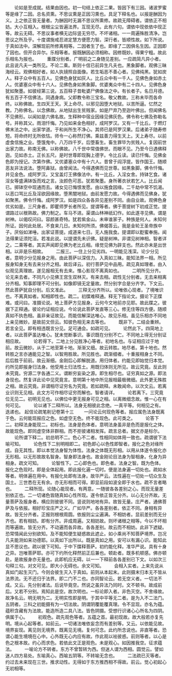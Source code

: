 <!-- { "loadSidebar": true } -->
　　论如是至成就。结果由因也。初一句结上依正二果。皆因下有三因。诸波罗蜜等是缘了二因。总名资熏。不思议熏是正因习熏也。具足下释名也。以报是酬因为义。上之依正皆无量者。为酬因时无漏不思议所熏修。故疏无障碍者。谓依正不相妨。大小互相入。根根尘尘皆遍法界。互现无尽。此有六句。谓依中现依依中现正等。故云无碍。不思议事者横无边际竖无穷尽。不坏诸相。一一周遍殊胜清净。岂思议之所及乎。十度谓施戒忍进定慧方便愿力智。深行者。皆顺性故。如下所说。于真如法中。深解现前所修离相等。二因者生了也。即缘了二因俱名生因。正因即了因也。但开合异尔。乐相等者。报既酬因必须相称。因修既妙。得果宁粗。故此乐相名为报也。
　　重牒分别者。广明前之二身随见差别。一应疏简凡异小者。此且说凡夫一类所见。不论二乘。斯则十信已前异生凡夫也。黑象脚者。观佛三昧海经云。观佛相好者。如人执镜照自面像。若生垢恶不善心者。见佛纯黑。犹如炭人。释子众中有五百人。见佛色身犹如灰人。比丘众中有一千人。见佛色身如赤土人。优婆塞众中有十六人。见佛色身如黑象脚。优婆夷众中有二十四人。见佛色身犹如聚墨。如彼经第三说。五百释子昔毗婆尸佛像法之中。有长者子。名日月德。有五百子不信佛法。同遇身病。父即教令称三宝名。敬父教故。三称未毕而各命终。以称佛故。生四天王天。天上命尽。以邪见因堕大地狱。以苦所逼。忆然之教。乃称佛名。以念佛故。从地狱出生贫贱家。如是尸弃乃至迦叶佛出。但闻佛名不见佛形。以闻如是六佛名故。生释种中宿业因缘见佛灰色。佛令称七佛及弥勒名号。并称其父。雨泪忏悔。乃见如来金色相好。成阿罗汉。又有一千比丘。于燃灯佛末法之中。出家学道。于和尚所生不净心。其师已是阿罗汉果。后诸弟子随寿修短。将命终时无所依怙。师令一心称然灯佛。乘兹善力得生天上。天上寿尽。以前虚食信施之业。堕饿鬼中。八万四千岁。后堕畜生。畜生罪毕为贫贱人。复因前世出家力故。称南无佛。以称佛故。八千世中常值佛世。而眼不见。乃至今日遇佛释迦。见如赤土。正长五尺。是时世尊即现胸上德字。令比丘读。读已忏悔。见佛金色即为授记。次第作佛。又优婆塞众中有十六人。昔曾于阎浮提。皆作国王。随顺恶友非法说法。堕阿鼻狱。由曾闻法。今得遇佛而见世尊。如黑象脚。佛令忏悔。并见金色。成阿罗汉。又宝盖灯王佛像法中。有一比丘。入淫女舍。持钵乞食。诸淫女等盛满钵饭而戏之言。汝颜色可恶。犹若聚墨。身所著衣状若乞人。比丘闻已。掷钵空中现通而去。诸女见已悔恨发愿。由以施食因缘。二千劫中常不饥渴。以恶口骂比丘及淫欲因缘故。堕黑闇地狱。由前发愿力故。今得遇佛而见佛身。犹如聚黑。佛令忏悔。成阿罗汉。如是四众各各异见差别不同。由自业故。观佛色身优劣如是。三尺身者。即瞿师罗长者所见。提谓等者。佛于菩提树下初成正觉。提谓路过以根熟故。佛力制之。车马不进。渠谓山林神祇幻作。如此遂寻见佛。谓是树神。以偈叹问曰。容颜甚奇特。犹若紫金山。未审谁家子。种族是何人。未知何所证。因何此处居。不食来几日。未知何所须。佛偈答云。我是金轮王圣帝族中子。厌俗如涕唾。出家证菩提。成道来七日。无人施我食。提谓即以麨蜜奉施。闻法得果证须陀洹。若准此说。以提谓先未识佛。疑是树神。非谓见树神相。智者详之。二乘等者。其实声闻即见佛为老比丘相。缘觉见佛为辟支也。然此亦未是出世相。以非是乐相故。
　　二报三。一住上分见劣四。一明能见浅深。论少分见者。意明少分见报身之用。由此菩萨以深信力。入真如三昧。能知法界一相。所见报身知身无有去来分齐之相。故后译云。初行菩萨见中品用。疏见真如理者。由入似观见真理故。遂见报相无有去来。惟心影现不离真如也。
　　二明所见分齐。论无来去者。不同凡小见佛王宫生双林灭。有来去相。疏性无分别者。无去来相离分齐相。知事即理不可分别。如像即镜无定量故。然分别字合是分齐字。下文云。然此菩萨犹自分别。后文准此。
　　三释无分齐所以。论唯依心现者。了境唯识也。不离真如者。知相即性也。疏二。初牒难释通。释无下指论文。摄论下正牒难。或问曰。准摄论说。地上菩萨方见报身。云何今文地前亦见耶。故此牒之。彼据下正释通。彼论约证相应说。今论说此菩萨发直等三心。修无住等四方便。随顺真如不执色相。虽非亲证故见。而能信解深达唯心。故见乐相。虽见乐相亦不同地上亲见微妙。是故前文但云。知彼色相无来去等也。
　　既非下。二结会重辨。若言全见。即有相违既言分见。足可通会。如疏可见。
　　论然此下。四简地上者。以此菩萨虽达唯心。犹未觉断事识。事识既在分别不亡。不同地上得无分别证相应故。
　　论若得下。二地上分见胜净心等者。初地名也。与证相应过于地前。故云微妙。从于二地至第十地。渐渐又细。故云转胜。地尽者。第十地也。然转胜之言亦通能见之智。以智用胜故。所见胜也。疏渐细者。十重报相身土不同。后后胜于前前。故云渐细。金刚后心即解脱道。用归体者。约能见即始觉归本觉。约所见即报身归法身。他受用土归法性土。用既归体则无所见。故云究竟。反此则未究竟。穷源二字各通二义。谓断穷妄染之源。即生相尽也。证穷真如之源。即法身现也。然复详此论中见究竟言。意明第十地中所见报相最极微细。此外更无殊胜之相。故云究竟。非谓相尽证穷名为究竟。若如疏释。未敢闻命。以次文云。若离业识则无见相。此文方可作相尽证穷而解也。智者请详。
　　论若离下。三究竟位无见二。初明无见也。以佛位中更无报身可见之相。以离微细念故。惟一心在有何可见。
　　论以诸下二释所以。法身无相彼此念绝。一真平等。何相见之有。迭递也。
起信论疏笔削记卷第十三
　　一问论云何现色等者。报应属色法身既离于色。云何能现报应之色。如虚空无色。终不能现色。此可类之。
　　论答下二。初释法身能现二。初标也。法身是色体者。意明法身虽非是色而是报化之体。故能现色。即同虚空体非群相。而不拒彼诸相发挥。疏言总者。据文亦是标尔。
　　论所谓下释二。初总明不二。色心不二者。性相同如体用一致也。疏谓彼下法喻可知。
　　论色性下二别明相即二。初色即心以色性即智者。报化之色对缘所成。自无其性。即以本觉法身智为体性。法身之体既无形相。以用从体遂令报化亦无形相。以无形故故名智身。智身即法身也。故金刚论目法身为智相身。化身为异相身。疏文可知。
　　论智性下。二心即色也。即色者。法身之智。既为色体。报化之色现时。即是全体起用。即此报化遍一切时。便是法身遍一切处也。疏如水等者。明体遍在用中。有报化处即有法身。故华严云。法性遍在一切处一切众生及国土。三世悉在无有余。亦无形相而可得。即显前段如波全即于水也。疏不言者略也。
　　二释所现。论随心能现者。有两意。一随彼各各差别之心。而现无量差别依正也。二一切诸色皆随真如心性所现。遂令依正皆无分齐。以心无分齐故。无量菩萨及报身者。横应则彼彼不同。竖说则地地有异。故皆无量。庄严者。通佛菩萨及与依报。相好珍宝庄严之义。广如华严。各各差别者。依正不同。身相有异故。皆无分齐者。正报则根根周圆。依报则尘尘遍满。不相妨者。显前差别而无分齐也。若有相妨。即有分齐。非成周遍。又相妨故。则坏诸根之相等。今以不坏相而等遍故。皆无分齐。不动遍而各异故。各各差别。故云而不相妨。此非下遮疑。恐常情闻此分别欲知。及不能知便生疑惑故此遮止。如小乘尚不知菩萨境界。岂况凡夫能测如来功德耶。以真如下出所以。既是真如之用。安可以有漏心识。能知此显不思议也。疏以彼下可知。于中下牒释菩萨。初约能化释。准华严说。具有十身之异。岂唯菩萨耶。亦可下约所化释然前正后兼也。顿赴者。既多机顿感。佛亦顿赴。是故报身亦无量也。此即机应无碍。以一一下释前各各差别已下文。以如次三句释三句。对文可见。即大小无碍也。余文可知。
　　会相入实者。上来先说从真如门起生灭门。今则会彼生灭入于真如。前则从本起末。此则摄末归本无不皆从法界流。无不还归于法界。即二门不二也。亦同智论云。若无空义者。一切法不成。又云。先分别诸法。后说毕竟空。然说之虽异法乃同时。文不顿书。故成前后。又若不分别。焉知此是空。故次明也。一标论即入者。非色灭空。不舍缘故。故净名云。明无明为二。无明实性即是明。于其中平等无二者。是为入不二法门。五阴者。三科之初能摄有为一切法故。阴谓阴覆能覆真理。令不显现。亦名为蕴。蕴积含藏有为法故。能造所造二具八法。皆色阴摄。受想行识诸心心所名为四阴。俱属于心。
　　初观色。疏先观色等者。五蕴之首。最初现故。故大般若亦复先明。境从心起等者。如前云。一切诸法唯依妄念而有差别等。又云。以依能见故。境界妄现。离见则无境界。既离见无境。复何可念。此约所念说也。非直等者。恐谓心能生境境在心中。心外既无心内应有故。作此观以袪彼惑。前则等者。以心是色之根本故。约心而求色。若依此文正是观色。未是观心。如因推我空。征求蕴法。
　　一喻论方不转者。东方不曾暂转为西。但迷人谓为西相。圆觉云。譬如迷人四方易处。东喻真心。西喻五阴等。不转喻无念也。
　　二法疏已灭等者。约过去未来现在三世。推求动性。无得如于东方推西相不得故。前云。觉心初起心无初相等。
